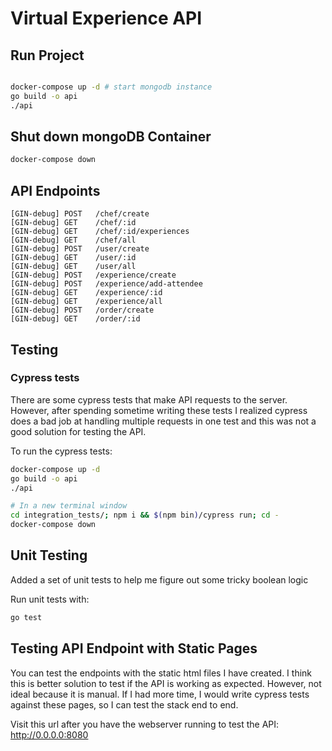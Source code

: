 # Virtual Experience API

## Run Project

```bash

docker-compose up -d # start mongodb instance
go build -o api
./api
```

## Shut down mongoDB Container

```bash
docker-compose down
```

## API Endpoints

```
[GIN-debug] POST   /chef/create              
[GIN-debug] GET    /chef/:id                 
[GIN-debug] GET    /chef/:id/experiences     
[GIN-debug] GET    /chef/all                 
[GIN-debug] POST   /user/create              
[GIN-debug] GET    /user/:id                 
[GIN-debug] GET    /user/all                 
[GIN-debug] POST   /experience/create        
[GIN-debug] POST   /experience/add-attendee  
[GIN-debug] GET    /experience/:id           
[GIN-debug] GET    /experience/all           
[GIN-debug] POST   /order/create             
[GIN-debug] GET    /order/:id                
```


## Testing 

### Cypress tests 

There are some cypress tests that make API requests to the server. However, after spending sometime writing these tests I realized cypress does a bad job at handling multiple requests in one test and this was not a good solution for testing the API.

To run the cypress tests:
```bash
docker-compose up -d
go build -o api
./api

# In a new terminal window
cd integration_tests/; npm i && $(npm bin)/cypress run; cd -
docker-compose down
```

## Unit Testing
Added a set of unit tests to help me figure out some tricky boolean logic

Run unit tests with:
```bash
go test
```

## Testing API Endpoint with Static Pages

You can test the endpoints with the static html files I have created. I think this is better solution to test if the API is working as expected. However, not ideal because it is manual. If I had more time, I would write cypress tests against these pages, so I can test the stack end to end.

Visit this url after you have the webserver running to test the API: http://0.0.0.0:8080